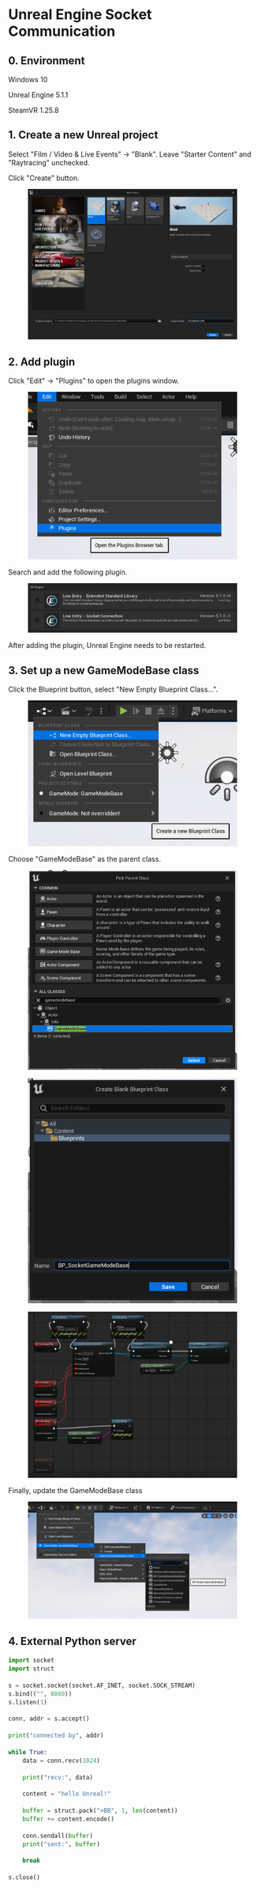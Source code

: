 # Unreal Engine Socket Communication

## 0. Environment

Windows 10

Unreal Engine 5.1.1

SteamVR 1.25.8

## 1. Create a new Unreal project

Select "Film / Video & Live Events" -> "Blank". Leave "Starter Content" and "Raytracing" unchecked.

Click "Create" button.

<figure><img src="../.gitbook/assets/image (13) (2).png" alt=""><figcaption></figcaption></figure>

## 2. Add plugin

Click "Edit" -> "Plugins" to open the plugins window.

<figure><img src="../.gitbook/assets/image (14) (1).png" alt=""><figcaption></figcaption></figure>

Search and add the following plugin.

<figure><img src="../.gitbook/assets/image (19) (3) (1).png" alt=""><figcaption></figcaption></figure>

After adding the plugin, Unreal Engine needs to be restarted.



## 3. Set up a new GameModeBase class

Click the Blueprint button, select "New Empty Blueprint Class...".

<figure><img src="../.gitbook/assets/image (8) (1).png" alt=""><figcaption></figcaption></figure>

Choose "GameModeBase" as the parent class.

<figure><img src="../.gitbook/assets/image (9) (2) (2) (2).png" alt=""><figcaption></figcaption></figure>

<figure><img src="../.gitbook/assets/image (10) (1).png" alt=""><figcaption></figcaption></figure>

<figure><img src="../.gitbook/assets/image (5) (1).png" alt=""><figcaption></figcaption></figure>

Finally, update the GameModeBase class

<figure><img src="../.gitbook/assets/image (11) (1) (2) (1).png" alt=""><figcaption></figcaption></figure>

## 4. External Python server

```python
import socket
import struct

s = socket.socket(socket.AF_INET, socket.SOCK_STREAM)
s.bind(("", 8080))
s.listen(1)

conn, addr = s.accept()

print("connected by", addr)

while True:
    data = conn.recv(1024)

    print("recv:", data)

    content = "hello Unreal!"

    buffer = struct.pack(">BB", 1, len(content))
    buffer += content.encode()

    conn.sendall(buffer)
    print("sent:", buffer)

    break

s.close()

```
